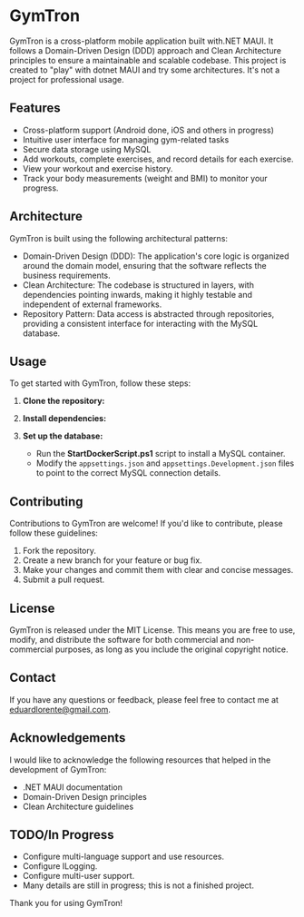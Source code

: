 # GymTron

GymTron is a cross-platform mobile application built with.NET MAUI. It follows a Domain-Driven Design (DDD) approach and Clean Architecture principles to ensure a maintainable and scalable codebase. 
This project is created to "play" with dotnet MAUI and try some architectures. 
It's not a project for professional usage.

## Features

*   Cross-platform support (Android done, iOS and others in progress)
*   Intuitive user interface for managing gym-related tasks
*   Secure data storage using MySQL
*   Add workouts, complete exercises, and record details for each exercise.
*   View your workout and exercise history.
*   Track your body measurements (weight and BMI) to monitor your progress.

## Architecture

GymTron is built using the following architectural patterns:

*   Domain-Driven Design (DDD): The application's core logic is organized around the domain model, ensuring that the software reflects the business requirements.
*   Clean Architecture: The codebase is structured in layers, with dependencies pointing inwards, making it highly testable and independent of external frameworks.
*   Repository Pattern: Data access is abstracted through repositories, providing a consistent interface for interacting with the MySQL database.

## Usage

To get started with GymTron, follow these steps:

1.  **Clone the repository:**

2.  **Install dependencies:**

3.  **Set up the database:**
    *   Run the **StartDockerScript.ps1** script to install a MySQL container.
    *   Modify the `appsettings.json` and `appsettings.Development.json` files to point to the correct MySQL connection details.

## Contributing

Contributions to GymTron are welcome! If you'd like to contribute, please follow these guidelines:

1.  Fork the repository.
2.  Create a new branch for your feature or bug fix.
3.  Make your changes and commit them with clear and concise messages.
4.  Submit a pull request.

## License

GymTron is released under the MIT License. This means you are free to use, modify, and distribute the software for both commercial and non-commercial purposes, as long as you include the original copyright notice.

## Contact

If you have any questions or feedback, please feel free to contact me at eduardlorente@gmail.com.

## Acknowledgements

I would like to acknowledge the following resources that helped in the development of GymTron:

*  .NET MAUI documentation
*  Domain-Driven Design principles
*  Clean Architecture guidelines

## TODO/In Progress

*  Configure multi-language support and use resources.
*  Configure ILogging.
*  Configure multi-user support.
*  Many details are still in progress; this is not a finished project.

Thank you for using GymTron!